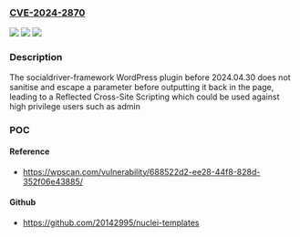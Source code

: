 ### [CVE-2024-2870](https://cve.mitre.org/cgi-bin/cvename.cgi?name=CVE-2024-2870)
![](https://img.shields.io/static/v1?label=Product&message=socialdriver-framework&color=blue)
![](https://img.shields.io/static/v1?label=Version&message=0%3C%202024.04.30%20&color=brighgreen)
![](https://img.shields.io/static/v1?label=Vulnerability&message=CWE-79%20Cross-Site%20Scripting%20(XSS)&color=brighgreen)

### Description

The socialdriver-framework WordPress plugin before 2024.04.30 does not sanitise and escape a parameter before outputting it back in the page, leading to a Reflected Cross-Site Scripting which could be used against high privilege users such as admin

### POC

#### Reference
- https://wpscan.com/vulnerability/688522d2-ee28-44f8-828d-352f06e43885/

#### Github
- https://github.com/20142995/nuclei-templates


